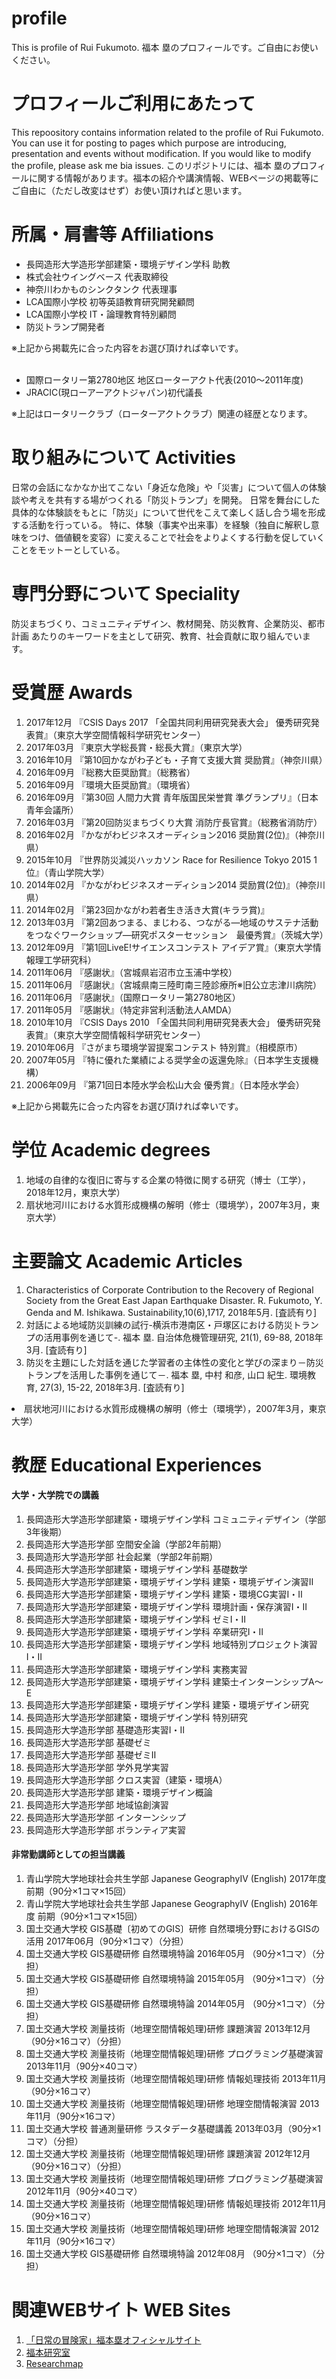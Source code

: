 # profile
This is profile of Rui Fukumoto. 福本 塁のプロフィールです。ご自由にお使いください。
<h1>プロフィールご利用にあたって</h1>
This repoository contains information related to the profile of Rui Fukumoto. You can use it for posting to pages which purpose are introducing, presentation and events without modification. If you would like to modify the profile, please ask me bia issues.
このリポジトリには、福本 塁のプロフィールに関する情報があります。福本の紹介や講演情報、WEBページの掲載等にご自由に（ただし改変はせず）お使い頂ければと思います。
</br>
<h1>所属・肩書等 Affiliations</h1>
<ul>
<li>長岡造形大学造形学部建築・環境デザイン学科 助教
<li>株式会社ウイングベース 代表取締役
<li>神奈川わかものシンクタンク 代表理事
<li>LCA国際小学校 初等英語教育研究開発顧問
<li>LCA国際小学校 IT・論理教育特別顧問
<li>防災トランプ開発者
</ul>
※上記から掲載先に合った内容をお選び頂ければ幸いです。
</br></br>
<ul>
<li>国際ロータリー第2780地区 地区ローターアクト代表(2010～2011年度)
<li>JRACIC(現ローアーアクトジャパン)初代議長  
</ul>
※上記はロータリークラブ（ローターアクトクラブ）関連の経歴となります。
</br>
<h1>取り組みについて Activities</h1>
日常の会話になかなか出てこない「身近な危険」や「災害」について個人の体験談や考えを共有する場がつくれる「防災トランプ」を開発。
日常を舞台にした具体的な体験談をもとに「防災」について世代をこえて楽しく話し合う場を形成する活動を行っている。
特に、体験（事実や出来事）を経験（独自に解釈し意味をつけ、価値観を変容）に変えることで社会をよりよくする行動を促していくことをモットーとしている。
</br>
<h1>専門分野について Speciality</h1>
防災まちづくり、コミュニティデザイン、教材開発、防災教育、企業防災、都市計画
あたりのキーワードを主として研究、教育、社会貢献に取り組んでいます。
</br>
<h1>受賞歴 Awards</h1>
<ol>
<li>2017年12月	『CSIS Days 2017 「全国共同利用研究発表大会」 優秀研究発表賞』（東京大学空間情報科学研究センター）  
<li>2017年03月	『東京大学総長賞・総長大賞』（東京大学）
<li>2016年10月	『第10回かながわ子ども・子育て支援大賞 奨励賞』（神奈川県）
<li>2016年09月	『総務大臣奨励賞』（総務省）
<li>2016年09月	『環境大臣奨励賞』（環境省）
<li>2016年09月	『第30回 人間力大賞 青年版国民栄誉賞 準グランプリ』（日本青年会議所）
<li>2016年03月	『第20回防災まちづくり大賞 消防庁長官賞』（総務省消防庁）
<li>2016年02月	『かながわビジネスオーディション2016 奨励賞(2位)』（神奈川県）
<li>2015年10月	『世界防災減災ハッカソン Race for Resilience Tokyo 2015 1位』（青山学院大学）
<li>2014年02月	『かながわビジネスオーディション2014 奨励賞(2位)』（神奈川県）
<li>2014年02月	『第23回かながわ若者生き活き大賞(キララ賞)』
<li>2013年03月	『第2回あつまる、まじわる、つながる―地域のサステナ活動をつなぐワークショップ―研究ポスターセッション　最優秀賞』（茨城大学）
<li>2012年09月	『第1回LiveE!サイエンスコンテスト アイデア賞』（東京大学情報理工学研究科）
<li>2011年06月	『感謝状』（宮城県岩沼市立玉浦中学校）
<li>2011年06月	『感謝状』（宮城県南三陸町南三陸診療所※旧公立志津川病院）
<li>2011年06月	『感謝状』（国際ロータリー第2780地区）
<li>2011年05月	『感謝状』（特定非営利活動法人AMDA）
<li>2010年10月	『CSIS Days 2010 「全国共同利用研究発表大会」 優秀研究発表賞』（東京大学空間情報科学研究センター）
<li>2010年06月	『さがまち環境学習提案コンテスト 特別賞』（相模原市）
<li>2007年05月	『特に優れた業績による奨学金の返還免除』（日本学生支援機構）
<li>2006年09月	『第71回日本陸水学会松山大会 優秀賞』（日本陸水学会）
</ol>
※上記から掲載先に合った内容をお選び頂ければ幸いです。
<h1>学位 Academic degrees</h1>
<ol>
<li>地域の自律的な復旧に寄与する企業の特徴に関する研究（博士（工学），2018年12月，東京大学）
<li>扇状地河川における水質形成機構の解明（修士（環境学），2007年3月，東京大学）
</ol>
<h1>主要論文 Academic Articles</h1>
<ol>
<li>Characteristics of Corporate Contribution to the Recovery of Regional Society from the Great East Japan Earthquake Disaster. R. Fukumoto, Y. Genda and M. Ishikawa. Sustainability,10(6),1717, 2018年5月. [査読有り]
<li>対話による地域防災訓練の試行-横浜市港南区・戸塚区における防災トランプの活用事例を通じて-. 福本 塁. 自治体危機管理研究, 21(1), 69-88, 2018年3月. [査読有り]
<li>防災を主題にした対話を通じた学習者の主体性の変化と学びの深まり－防災トランプを活用した事例を通じて－. 福本 塁, 中村 和彦, 山口 紀生. 環境教育,    27(3), 15-22, 2018年3月. [査読有り]
</ol>
<!--<li>地域の自律的な復旧に寄与する企業の特徴に関する研究（博士（工学），2018年取得予定，東京大学）-->
<li>扇状地河川における水質形成機構の解明（修士（環境学），2007年3月，東京大学）
</ol>
<h1>教歴 Educational Experiences</h1>
<h4>大学・大学院での講義</h4>
<ol>
<li>長岡造形大学造形学部建築・環境デザイン学科 コミュニティデザイン（学部3年後期）
<li>長岡造形大学造形学部 空間安全論（学部2年前期）
<li>長岡造形大学造形学部 社会起業（学部2年前期）
<li>長岡造形大学造形学部建築・環境デザイン学科 基礎数学
<li>長岡造形大学造形学部建築・環境デザイン学科 建築・環境デザイン演習Ⅱ
<li>長岡造形大学造形学部建築・環境デザイン学科 建築・環境CG実習Ⅰ・Ⅱ
<li>長岡造形大学造形学部建築・環境デザイン学科 環境計画・保存演習Ⅰ・Ⅱ
<li>長岡造形大学造形学部建築・環境デザイン学科 ゼミⅠ・Ⅱ
<li>長岡造形大学造形学部建築・環境デザイン学科 卒業研究Ⅰ・Ⅱ
<li>長岡造形大学造形学部建築・環境デザイン学科 地域特別プロジェクト演習Ⅰ・Ⅱ
<li>長岡造形大学造形学部建築・環境デザイン学科 実務実習
<li>長岡造形大学造形学部建築・環境デザイン学科 建築士インターンシップA～E
<li>長岡造形大学造形学部建築・環境デザイン学科 建築・環境デザイン研究
<li>長岡造形大学造形学部建築・環境デザイン学科 特別研究
<li>長岡造形大学造形学部 基礎造形実習Ⅰ・Ⅱ
<li>長岡造形大学造形学部 基礎ゼミ
<li>長岡造形大学造形学部 基礎ゼミⅡ
<li>長岡造形大学造形学部 学外見学実習
<li>長岡造形大学造形学部 クロス実習（建築・環境A）
<li>長岡造形大学造形学部 建築・環境デザイン概論
<li>長岡造形大学造形学部 地域協創演習
<li>長岡造形大学造形学部 インターンシップ
<li>長岡造形大学造形学部 ボランティア実習
</ol>
<h4>非常勤講師としての担当講義</h4>
<ol>
<li>青山学院大学地球社会共生学部 Japanese GeographyⅣ (English) 2017年度 前期（90分×1コマ×15回）
<li>青山学院大学地球社会共生学部 Japanese GeographyⅣ (English) 2016年度 前期（90分×1コマ×15回）
<li>国土交通大学校 GIS基礎〔初めてのGIS〕研修 自然環境分野におけるGISの活用 2017年06月（90分×1コマ）（分担）
<li>国土交通大学校 GIS基礎研修 自然環境特論 2016年05月	（90分×1コマ）（分担）
<li>国土交通大学校 GIS基礎研修 自然環境特論 2015年05月	（90分×1コマ）（分担）
<li>国土交通大学校 GIS基礎研修 自然環境特論 2014年05月	（90分×1コマ）（分担）
<li>国土交通大学校 測量技術（地理空間情報処理)研修 課題演習 2013年12月（90分×16コマ）（分担）
<li>国土交通大学校 測量技術（地理空間情報処理)研修 プログラミング基礎演習 2013年11月（90分×40コマ）
<li>国土交通大学校 測量技術（地理空間情報処理)研修 情報処理技術 2013年11月（90分×16コマ）
<li>国土交通大学校 測量技術（地理空間情報処理)研修 地理空間情報演習 2013年11月（90分×16コマ）
<li>国土交通大学校 普通測量研修 ラスタデータ基礎講義 2013年03月（90分×1コマ）（分担）
<li>国土交通大学校 測量技術（地理空間情報処理)研修 課題演習 2012年12月（90分×16コマ）（分担）
<li>国土交通大学校 測量技術（地理空間情報処理)研修 プログラミング基礎演習 2012年11月（90分×40コマ）
<li>国土交通大学校 測量技術（地理空間情報処理)研修 情報処理技術 2012年11月（90分×16コマ）
<li>国土交通大学校 測量技術（地理空間情報処理)研修 地理空間情報演習 2012年11月（90分×16コマ）
<li>国土交通大学校 GIS基礎研修 自然環境特論 2012年08月	（90分×1コマ）（分担）
</ol>
<h1>関連WEBサイト WEB Sites</h1>
<ol>
<li><a href="https://rui.jp.net" target=”_blank”>「日常の冒険家」福本塁オフィシャルサイト</a>
<li><a href="https://fkmt-lab.jp" target=”_blank”>福本研究室</a>
<li><a href="https://researchmap.jp/ruifukumoto" target=”_blank”>Researchmap</a>
</ol>
